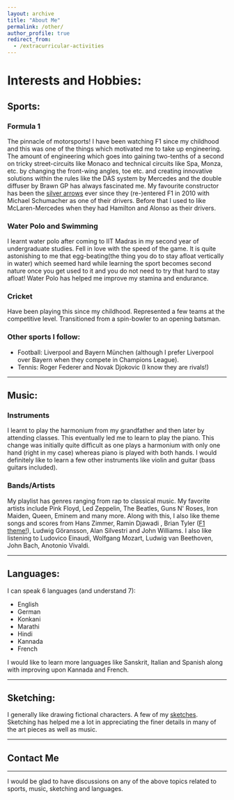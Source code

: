 ```yaml
---
layout: archive
title: "About Me"
permalink: /other/
author_profile: true
redirect_from:
  - /extracurricular-activities
---
```


# Interests and Hobbies:
## Sports: ##
### Formula 1
The pinnacle of motorsports! I have been watching F1 since my childhood and this was one of the things which motivated me to take up engineering. The amount of engineering which goes into gaining two-tenths of a second on tricky street-circuits like Monaco and technical circuits like Spa, Monza, etc. by changing the front-wing angles, toe etc. and creating innovative solutions within the rules like the DAS system by Mercedes and the double diffuser by Brawn GP has always fascinated me. My favourite constructor has been the [silver arrows](https://www.mercedesamgf1.com/en/) ever since they (re-)entered F1 in 2010 with Michael Schumacher as one of their drivers. Before that I used to like McLaren-Mercedes when they had Hamilton and Alonso as their drivers.

### Water Polo and Swimming
I learnt water polo after coming to IIT Madras in my second year of undergraduate studies. Fell in love with the speed of the game. It is quite astonishing to me that egg-beating(the thing you do to stay afloat vertically in water) which seemed hard while learning the sport becomes second nature once you get used to it and you do not need to try that hard to stay afloat! Water Polo has helped me improve my stamina and endurance.

### Cricket
Have been playing this since my childhood. Represented a few teams at the competitive level. Transitioned from a spin-bowler to an opening batsman.

### Other sports I follow:
* Football: Liverpool and Bayern M&uuml;nchen (although I prefer Liverpool over Bayern when they compete in Champions League).
* Tennis: Roger Federer and Novak Djokovic (I know they are rivals!)

****************************************
## Music: ##
### Instruments
I learnt to play the harmonium from my grandfather and then later by attending classes. This eventually led me to learn to play the piano. This change was initially quite difficult as one plays a harmonium with only one hand (right in my case) whereas piano is played with both hands. I would definitely like to learn a few other instruments like violin and guitar (bass guitars included).
### Bands/Artists
My playlist has genres ranging from rap to classical music. My favorite artists include Pink Floyd, Led Zeppelin, The Beatles, Guns N' Roses, Iron Maiden, Queen, Eminem and many more. 
Along with this, I also like theme songs and scores from Hans Zimmer, Ramin Djawadi , Brian Tyler ([F1 theme!](https://www.youtube.com/watch?v=8AYy-BcjRXg)), Ludwig G&ouml;ransson, Alan Silvestri and John Williams. I also like listening to Ludovico Einaudi, Wolfgang Mozart, Ludwig van Beethoven, John Bach, Anotonio Vivaldi.
**************************************** 
## Languages: ##
I can speak 6 languages (and understand 7):
* English
* German
* Konkani
* Marathi
* Hindi
* Kannada
* French

I would like to learn more languages like Sanskrit, Italian and Spanish along with improving upon Kannada and French.

****************************************
## Sketching: ##
I generally like drawing fictional characters.
A few of my [sketches](https://drive.google.com/drive/folders/1NsuQx0Xl9pQ5V_EsmRd8-qbaLd2zO-Gk?usp=sharing). Sketching has helped me a lot in appreciating the finer details in many of the art pieces as well as music.
<!-- A few of my [sketches](https://drive.google.com/drive/folders/10i5ru6oahtPOYvSR3Yadbabe0xIXm_x9?usp=sharing). -->

****************************************
## Contact Me ##
****************************************
I would be glad to have discussions on any of the above topics related to sports, music, sketching and languages.